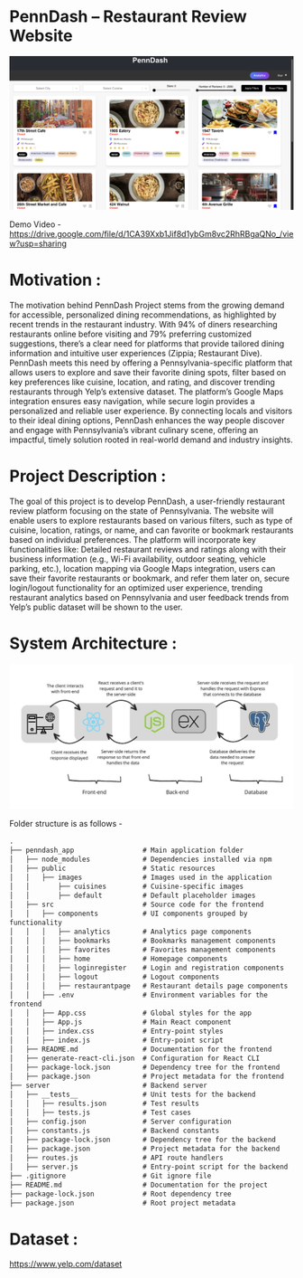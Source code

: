 ﻿# PennDash – Restaurant Review Website

![PennDash](PennDash.Preview.png)

Demo Video -  https://drive.google.com/file/d/1CA39Xxb1Jif8d1ybGm8vc2RhRBgaQNo_/view?usp=sharing 

# Motivation :
The motivation behind PennDash Project stems from the growing demand for accessible, personalized dining recommendations, as highlighted by recent trends in the restaurant industry. With 94% of diners researching restaurants online before visiting and 79% preferring customized suggestions, there’s a clear need for platforms that provide tailored dining information and intuitive user experiences (Zippia; Restaurant Dive). PennDash meets this need by offering a Pennsylvania-specific platform that allows users to explore and save their favorite dining spots, filter based on key preferences like cuisine, location, and rating, and discover trending restaurants through Yelp’s extensive dataset. The platform’s Google Maps integration ensures easy navigation, while secure login provides a personalized and reliable user experience. By connecting locals and visitors to their ideal dining options, PennDash enhances the way people discover and engage with Pennsylvania’s vibrant culinary scene, offering an impactful, timely solution rooted in real-world demand and industry insights.

# Project Description :
The goal of this project is to develop PennDash, a user-friendly restaurant review platform focusing on the state of Pennsylvania. The website will enable users to explore restaurants based on various filters, such as type of cuisine, location, ratings, or name, and can favorite or bookmark restaurants based on individual preferences. The platform will incorporate key functionalities like: Detailed restaurant reviews and ratings along with their business information (e.g., Wi-Fi availability, outdoor seating, vehicle parking, etc.), location mapping via Google Maps integration, users can save their favorite restaurants or bookmark, and refer them later on, secure login/logout functionality for an optimized user experience, trending restaurant analytics based on Pennsylvania and user feedback trends from Yelp’s public dataset will be shown to the user.

# System Architecture :
![Architecture](SystemArch.png)

Folder structure is as follows -
```
.
├── penndash_app                 # Main application folder
│   ├── node_modules             # Dependencies installed via npm
│   ├── public                   # Static resources
│   │   ├── images               # Images used in the application
│   │       ├── cuisines         # Cuisine-specific images
│   │       ├── default          # Default placeholder images
│   ├── src                      # Source code for the frontend
│   │   ├── components           # UI components grouped by functionality
│   │   │   ├── analytics        # Analytics page components
│   │   │   ├── bookmarks        # Bookmarks management components
│   │   │   ├── favorites        # Favorites management components
│   │   │   ├── home             # Homepage components
│   │   │   ├── loginregister    # Login and registration components
│   │   │   ├── logout           # Logout components
│   │   │   ├── restaurantpage   # Restaurant details page components
│   │   ├── .env                 # Environment variables for the frontend
│   │   ├── App.css              # Global styles for the app
│   │   ├── App.js               # Main React component
│   │   ├── index.css            # Entry-point styles
│   │   ├── index.js             # Entry-point script
│   ├── README.md                # Documentation for the frontend
│   ├── generate-react-cli.json  # Configuration for React CLI
│   ├── package-lock.json        # Dependency tree for the frontend
│   ├── package.json             # Project metadata for the frontend
├── server                       # Backend server
│   ├── __tests__                # Unit tests for the backend
│   │   ├── results.json         # Test results
│   │   ├── tests.js             # Test cases
│   ├── config.json              # Server configuration
│   ├── constants.js             # Backend constants
│   ├── package-lock.json        # Dependency tree for the backend
│   ├── package.json             # Project metadata for the backend
│   ├── routes.js                # API route handlers
│   ├── server.js                # Entry-point script for the backend
├── .gitignore                   # Git ignore file
├── README.md                    # Documentation for the project
├── package-lock.json            # Root dependency tree
├── package.json                 # Root project metadata
```

# Dataset : 
https://www.yelp.com/dataset
